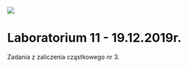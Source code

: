 ![](https://github.com/majsylw/Introduction-to-programming-in-python/blob/master/screens/kartki.png)

# Laboratorium 11 - 19.12.2019r.

Zadania z zaliczenia cząstkowego nr 3.
